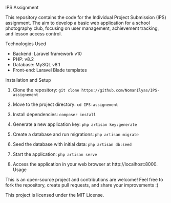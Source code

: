 IPS Assignment

This repository contains the code for the Individual Project Submission (IPS) assignment. The aim to develop a basic web application for a school photography club, focusing on user management, achievement tracking, and lesson access control. 

Technologies Used
* Backend: Laravel framework v10
* PHP: v8.2
* Database: MySQL v8.1
* Front-end: Laravel Blade templates

Installation and Setup
1. Clone the repository:
```git clone https://github.com/NomanIlyas/IPS-assignement```

2. Move to the project directory:
``` cd IPS-assignement ```

3. Install dependencies:
```composer install```

4. Generate a new application key:
```php artisan key:generate```

5. Create a database and run migrations:
```php artisan migrate```

6. Seed the database with initial data:
```php artisan db:seed```

7. Start the application:
```php artisan serve```

8. Access the application in your web browser at http://localhost:8000.
Usage

This is an open-source project and contributions are welcome! Feel free to fork the repository, create pull requests, and share your improvements :)

This project is licensed under the MIT License.
